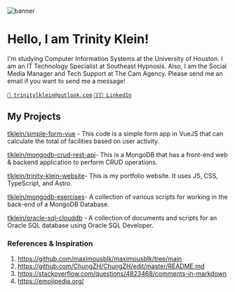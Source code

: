 ![banner](https://user-images.githubusercontent.com/42088872/95290058-f13b9180-089e-11eb-94e3-a44a5a1172c3.jpg)

# Hello, I am Trinity Klein! 

I'm studying Computer Information Systems at the University of Houston. I am an IT Technology Specialist at Southeast Hypnosis. Also, I am the Social Media Manager and Tech Support at The Cam Agency. Please send me an email if you want to send me a message!

[`📧 trinitylklein@outlook.com`](mailto:trinitylklein@outlook.com)
[`👩🏻‍💼 LinkedIn`](https://www.linkedin.com/in/trinity-klein-863a921ab/) 

 ##  My Projects
[tlklein/simple-form-vue](https://github.com/tlklein/simple-form-vue) - This code is a simple form app in VueJS that can calculate the total of facilities based on user activity.

[tlklein/mongodb-crud-rest-api](https://github.com/tlklein/mongodb-crud-rest-api)- This is a MongoDB that has a front-end web & backend application to perform CRUD operations.

[tlklein/trinity-klein-website](https://github.com/tlklein/trinity-klein-website)- This is my portfolio website. It uses JS, CSS, TypeScript, and Astro.

[tlklein/mongodb-exercises](https://github.com/tlklein/mongodb-exercises)- A collection of various scripts for working in the back-end of a MongoDB Database.

[tlklein/oracle-sql-clouddb](https://github.com/tlklein/oracle-sql-clouddb) - A collection of documents and scripts for an Oracle SQL database using Oracle SQL Developer.
 
### References & Inspiration
1. https://github.com/maximousblk/maximousblk/tree/main
2. https://github.com/ChungZH/ChungZH/edit/master/README.md
3. https://stackoverflow.com/questions/4823468/comments-in-markdown
4. https://emojipedia.org/
